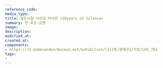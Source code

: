 ```yaml
---
reference_code:
media_type:
title: 젊은시절 사진과 자서전 <50years of Silence>
summary: 얀 루프-오헨
image:
description:
modified_at:
created_at:
components:
- https://r2.womenandwarmuseum.net/exhibition/(3)2층/생애관1/자료/LHS_7023.jpg
tags:
-
---
```

